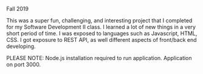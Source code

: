 Fall 2019

This was a super fun, challenging, and interesting project that I completed for my Software Development II class. I learned a lot of new things in a very short
period of time. I was exposed to languages such as Javascript, HTML, CSS. I got exposure to REST API, as well different aspects of front/back end developing. 

PLEASE NOTE: Node.js installation required to run application. Application on port 3000. 
